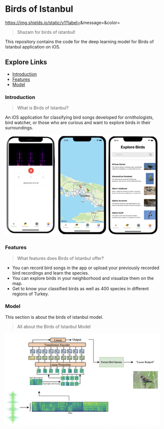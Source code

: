 # Birds of Istanbul 
https://img.shields.io/static/v1?label=<Platform>&message=<iOS>&color=<blue>
> Shazam for birds of istanbul!

This repository contains the code for the deep learning model for Birds of Istanbul application on iOS.

## Explore Links
- [Introduction](#introduction)
- [Features](#features)
- [Model](#model)

### Introduction
> What is Birds of Istanbul?

An iOS application for classifying bird songs developed for ornithologists, bird watcher, or those who are curious and want to explore birds in their surroundings. 

![alt text](https://github.com/farrinfedra/BirdsOfIstanbul/blob/main/app_snapshots.png?raw=true)
### Features
> What features does Birds of Istanbul offer?
- You can record bird songs in the app or upload your previously recorded bird recordings and learn the species.
- You can explore birds in your neighborhood and visualize them on the map.
- Get to know your classified birds as well as 400 species in different regions of Turkey.

### Model
This section is about the birds of istanbul model.
> All about the Birds of Istanbul Model

![alt text](https://github.com/farrinfedra/BirdsOfIstanbul/blob/main/app_model_pic.png?raw=true)
